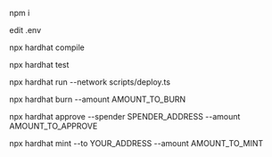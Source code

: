 <!-- install dependencies  -->
npm i

<!-- edit environment variables -->
edit .env

<!-- compile contracts -->
npx hardhat compile

<!-- testing -->
npx hardhat test

<!-- deploy -->
npx hardhat run --network <network-name> scripts/deploy.ts

<!-- burn -->
npx hardhat burn --amount AMOUNT_TO_BURN

<!-- approve -->
npx hardhat approve --spender SPENDER_ADDRESS --amount AMOUNT_TO_APPROVE

<!-- mint -->
npx hardhat mint --to YOUR_ADDRESS --amount AMOUNT_TO_MINT
